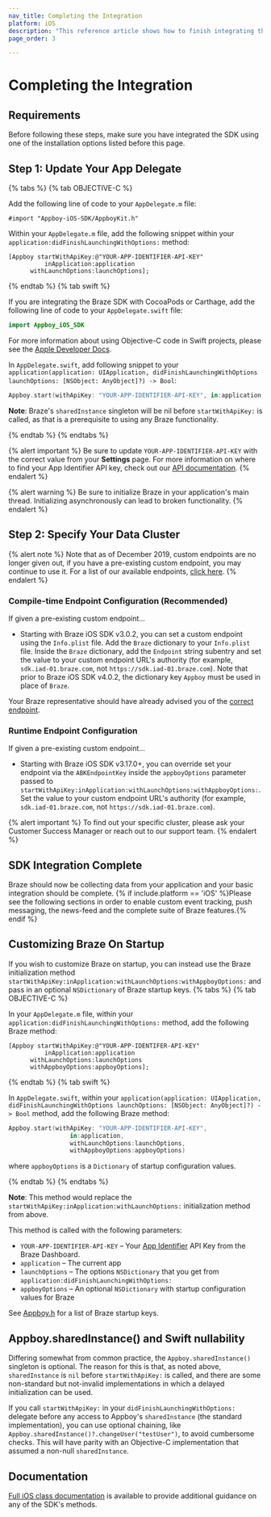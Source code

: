 ```yaml
---
nav_title: Completing the Integration
platform: iOS
description: "This reference article shows how to finish integrating the Braze SDK after installing it via one of the integration options."
page_order: 3

---
```


# Completing the Integration

## Requirements

Before following these steps, make sure you have integrated the SDK using one of the installation options listed before this page.

## Step 1: Update Your App Delegate

{% tabs %}
{% tab OBJECTIVE-C %}

Add the following line of code to your `AppDelegate.m` file:

```objc
#import "Appboy-iOS-SDK/AppboyKit.h"
```

Within your `AppDelegate.m` file, add the following snippet within your `application:didFinishLaunchingWithOptions:` method:

```objc
[Appboy startWithApiKey:@"YOUR-APP-IDENTIFIER-API-KEY"
          inApplication:application
      withLaunchOptions:launchOptions];
```

{% endtab %}
{% tab swift %}

If you are integrating the Braze SDK with CocoaPods or Carthage, add the following line of code to your `AppDelegate.swift` file:

```swift
import Appboy_iOS_SDK
```

For more information about using Objective-C code in Swift projects, please see the [Apple Developer Docs](https://developer.apple.com/library/ios/documentation/swift/conceptual/buildingcocoaapps/MixandMatch.html).

In `AppDelegate.swift`, add following snippet to your `application(application: UIApplication, didFinishLaunchingWithOptions launchOptions: [NSObject: AnyObject]?) -> Bool`:

```swift
Appboy.start(withApiKey: "YOUR-APP-IDENTIFIER-API-KEY", in:application, withLaunchOptions:launchOptions)
```

__Note__: Braze's `sharedInstance` singleton will be nil before `startWithApiKey:` is called, as that is a prerequisite to using any Braze functionality.

{% endtab %}
{% endtabs %}

{% alert important %}
Be sure to update `YOUR-APP-IDENTIFIER-API-KEY` with the correct value from your **Settings** page. For more information on where to find your App Identifier API key, check out our [API documentation]({{site.baseurl}}/api/api_key/#the-app-identifier-api-key).
{% endalert %}

{% alert warning %}
Be sure to initialize Braze in your application's main thread. Initializing asynchronously can lead to broken functionality.
{% endalert %}


## Step 2: Specify Your Data Cluster

{% alert note %}
Note that as of December 2019, custom endpoints are no longer given out, if you have a pre-existing custom endpoint, you may continue to use it. For a list of our available endpoints, <a href="{{site.baseurl}}/api/basics/#endpoints">click here</a>.
{% endalert %}

### Compile-time Endpoint Configuration (Recommended)

If given a pre-existing custom endpoint...
- Starting with Braze iOS SDK v3.0.2, you can set a custom endpoint using the `Info.plist` file. Add the `Braze` dictionary to your `Info.plist` file. Inside the `Braze` dictionary, add the `Endpoint` string subentry and set the value to your custom endpoint URL's authority (for example, `sdk.iad-01.braze.com`, not `https://sdk.iad-01.braze.com`). Note that prior to Braze iOS SDK v4.0.2, the dictionary key `Appboy` must be used in place of `Braze`.

Your Braze representative should have already advised you of the [correct endpoint]({{site.baseurl}}/user_guide/administrative/access_braze/sdk_endpoints/).

### Runtime Endpoint Configuration

If given a pre-existing custom endpoint...
- Starting with Braze iOS SDK v3.17.0+, you can override set your endpoint via the `ABKEndpointKey` inside the `appboyOptions` parameter passed to `startWithApiKey:inApplication:withLaunchOptions:withAppboyOptions:`. Set the value to your custom endpoint URL's authority (for example, `sdk.iad-01.braze.com`, not `https://sdk.iad-01.braze.com`).

{% alert important %}
To find out your specific cluster, please ask your Customer Success Manager or reach out to our support team.
{% endalert %}

## SDK Integration Complete

Braze should now be collecting data from your application and your basic integration should be complete. {% if include.platform == 'iOS' %}Please see the following sections in order to enable custom event tracking, push messaging, the news-feed and the complete suite of Braze features.{% endif %}

## Customizing Braze On Startup

If you wish to customize Braze on startup, you can instead use the Braze initialization method `startWithApiKey:inApplication:withLaunchOptions:withAppboyOptions:` and pass in an optional `NSDictionary` of Braze startup keys.
{% tabs %}
{% tab OBJECTIVE-C %}

In your `AppDelegate.m` file, within your `application:didFinishLaunchingWithOptions:` method, add the following Braze method:

```objc
[Appboy startWithApiKey:@"YOUR-APP-IDENTIFER-API-KEY"
          inApplication:application
      withLaunchOptions:launchOptions
      withAppboyOptions:appboyOptions];
```

{% endtab %}
{% tab swift %}

In `AppDelegate.swift`, within your `application(application: UIApplication, didFinishLaunchingWithOptions launchOptions: [NSObject: AnyObject]?) -> Bool` method, add the following Braze method:

```swift
Appboy.start(withApiKey: "YOUR-APP-IDENTIFIER-API-KEY",
                 in:application,
                 withLaunchOptions:launchOptions,
                 withAppboyOptions:appboyOptions)
```

where `appboyOptions` is a `Dictionary` of startup configuration values.

{% endtab %}
{% endtabs %}

__Note__: This method would replace the `startWithApiKey:inApplication:withLaunchOptions:` initialization method from above.

This method is called with the following parameters:

- `YOUR-APP-IDENTIFIER-API-KEY` – Your [App Identifier]({{site.baseurl}}/api/api_key/#the-app-identifier-api-key) API Key from the Braze Dashboard.
- `application` – The current app
- `launchOptions` – The options `NSDictionary` that you get from `application:didFinishLaunchingWithOptions:`
- `appboyOptions` – An optional `NSDictionary` with startup configuration values for Braze

See [Appboy.h][1] for a list of Braze startup keys.

## Appboy.sharedInstance() and Swift nullability
Differing somewhat from common practice, the `Appboy.sharedInstance()` singleton is optional. The reason for this is that, as noted above, `sharedInstance` is `nil` before `startWithApiKey:` is called, and there are some non-standard but not-invalid implementations in which a delayed initialization can be used.

If you call `startWithApiKey:` in your `didFinishLaunchingWithOptions:` delegate before any access to Appboy's `sharedInstance` (the standard implementation), you can use optional chaining, like `Appboy.sharedInstance()?.changeUser("testUser")`, to avoid cumbersome checks. This will have parity with an Objective-C implementation that assumed a non-null `sharedInstance`.

## Documentation

[Full iOS class documentation][2] is available to provide additional guidance on any of the SDK's methods.

[1]: https://github.com/braze-inc/braze-ios-sdk/blob/master/AppboyKit/include/Appboy.h
[2]: http://appboy.github.io/appboy-ios-sdk/docs/annotated.html "full iOS class documentation"
